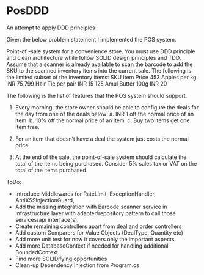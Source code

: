# PosDDD
An attempt to apply DDD principles 

Given the below problem statement I implemented the POS system.


Point-of -sale system for a convenience store. You must use DDD principle and clean architecture while follow SOLID design principles and TDD.
Assume that a scanner is already available to scan the barcode to add the SKU to the scanned inventory items into the current sale.
The following is the limited subset of the inventory items:
SKU	Item			Price
453	Apples per kg.		INR 75
799	Hair Tie per pair		INR 15
125	Amul Butter 100g	INR 20

The following is the list of features that the POS system should support.
1.	Every morning, the store owner should be able to configure the deals for the day from one of the deals below:
a.	INR 1 off the normal price of an item.
b.	10% off the normal price of an item.
c.	Buy two items get one item free.

2.	For an item that doesn’t have a deal the system just costs the normal price.
3.	At the end of the sale, the point-of-sale system should calculate the total of the items being purchased. Consider 5% sales tax or VAT on the total of the items purchased.




ToDo:
- Introduce Middlewares for RateLimit, ExceptionHandler, AntiXSSInjectionGuard, 
- Add the missing integration with Barcode scanner service in Infrastructure layer 
  with adapter/repository pattern to call those services/api interface(s).
- Create remaining controllers apart from deal and order controllers
- Add custom Comparers for Value Objects (DealType, Quantity etc)
- Add more unit test for now it covers only the important aspects.
- Add more DatabaseContext if needed for handling additional BoundedContext.
- Find more SOLIDifying opportunities
- Clean-up Dependency Injection from Program.cs
